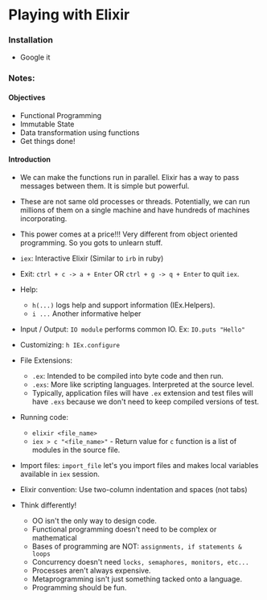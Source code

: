 # Playing with Elixir

### Installation
- Google it

### Notes:

#### Objectives
- Functional Programming
- Immutable State
- Data transformation using functions
- Get things done!

#### Introduction
- We can make the functions run in parallel. Elixir has a way to pass messages between them. It is simple but powerful.
- These are not same old processes or threads. Potentially, we can run millions of them on a single machine and have hundreds of machines incorporating.
- This power comes at a price!!! Very different from object oriented programming. So you gots to unlearn stuff.

- `iex`: Interactive Elixir (Similar to `irb` in ruby)
- Exit: `ctrl + c -> a + Enter` OR `ctrl + g -> q + Enter` to quit `iex`.
- Help:
  - `h(...)` logs help and support information (IEx.Helpers).
  - `i ...` Another informative helper
- Input / Output: `IO module` performs common IO. Ex: `IO.puts "Hello"`
- Customizing: `h IEx.configure`
- File Extensions:
  - `.ex`: Intended to be compiled into byte code and then run.
  - `.exs`: More like scripting languages. Interpreted at the source level.
  - Typically, application files will have `.ex` extension and test files will have `.exs` because we don't need to keep compiled versions of test.
- Running code:
  - `elixir <file_name>`
  - `iex > c "<file_name>"` - Return value for `c` function is a list of modules in the source file.
- Import files: `import_file` let's you import files and makes local variables available in `iex` session.
- Elixir convention: Use two-column indentation and spaces (not tabs)

- Think differently!
  - OO isn't the only way to design code.
  - Functional programming doesn't need to be complex or mathematical
  - Bases of programming are NOT: `assignments, if statements & loops`
  - Concurrency doesn't need `locks, semaphores, monitors, etc...`
  - Processes aren't always expensive.
  - Metaprogramming isn't just something tacked onto a language.
  - Programming should be fun.
